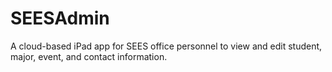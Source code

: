 # SEESAdmin
A cloud-based iPad app for SEES office personnel to view and edit student, major, event, and contact information. 
